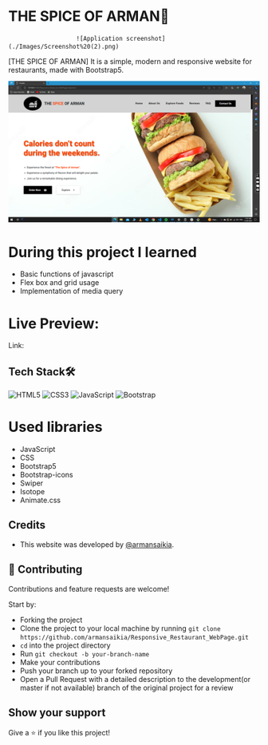 # THE SPICE OF ARMAN🍔

                       ![Application screenshot](./Images/Screenshot%20(2).png)



[THE SPICE OF ARMAN] It is a simple, modern and responsive website for restaurants, made with Bootstrap5.

![Application screenshot](./Images/Screenshot.png)



# During this project I learned


- Basic functions of javascript
- Flex box and grid usage
- Implementation of media query

# Live Preview:

Link: 

## Tech Stack🛠️
![HTML5](https://img.shields.io/badge/html5-%23E34F26.svg?style=for-the-badge&logo=html5&logoColor=white) ![CSS3](https://img.shields.io/badge/css3-%231572B6.svg?style=for-the-badge&logo=css3&logoColor=white) ![JavaScript](https://img.shields.io/badge/javascript-%23323330.svg?style=for-the-badge&logo=javascript&logoColor=%23F7DF1E) ![Bootstrap](https://img.shields.io/badge/bootstrap-%238511FA.svg?style=for-the-badge&logo=bootstrap&logoColor=white)


# Used libraries

- JavaScript
- CSS
- Bootstrap5
- Bootstrap-icons
- Swiper
- Isotope
- Animate.css

## Credits
- This website was developed by [@armansaikia](https://github.com/armansaikia).


## 🤝 Contributing

 Contributions and feature requests are welcome!

  Start by:

- Forking the project
- Clone the project to your local machine by running `git clone https://github.com/armansaikia/Responsive_Restaurant_WebPage.git`
- `cd` into the project directory
- Run `git checkout -b your-branch-name`
- Make your contributions
- Push your branch up to your forked repository
- Open a Pull Request with a detailed description to the development(or master if not available) branch of the original project for a review



## Show your support

Give a ⭐️ if you like this project!